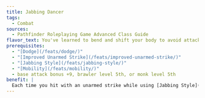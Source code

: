 ```yaml
---
title: Jabbing Dancer
tags:
  - Combat
sources:
  - Pathfinder Roleplaying Game Advanced Class Guide
flavor_text: You've learned to bend and shift your body to avoid attacks and reposition yourself advantageously.
prerequisites:
  - "[Dodge](/feats/dodge/)"
  - "[Improved Unarmed Strike](/feats/improved-unarmed-strike/)"
  - "[Jabbing Style](/feats/jabbing-style/)"
  - "[Mobility](/feats/mobility/)"
  - base attack bonus +9, brawler level 5th, or monk level 5th
benefit: |
  Each time you hit with an unarmed strike while using [Jabbing Style](/feats/jabbing-style/), you can move 5 feet without provoking an attack of opportunity, as long as you move to a space adjacent to the opponent you hit with the unarmed strike. If you use this feat, you cannot take a 5-foot step during your next turn.
---
```


